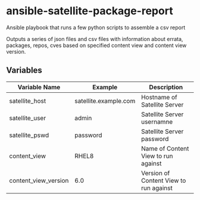 # <h1>ansible-satellite-package-report</h1>
Ansible playbook that runs a few python scripts to assemble a csv report

Outputs a series of json files and csv files with information about errata, packages, repos, cves based on specified content view and content view version.

## Variables

Variable Name   |  Example                       |  Description
----------------|----------------------- | ----------------------------------------
satellite_host  |  satellite.example.com  |  Hostname of Satellite Server
satellite_user  |  admin                 |  Satellite Server usernamne
satellite_pswd  |  password               |  Satellite Server password
content_view    |  RHEL8                    |  Name of Content View to run against
content_view_version|   6.0              |  Version of Content View to run against